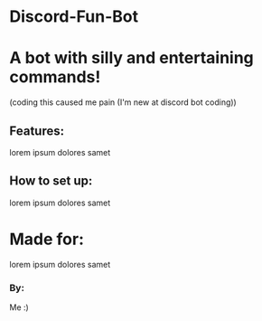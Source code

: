 # Discord-Fun-Bot


# A bot with silly and entertaining commands!
(coding this caused me pain (I'm new at discord bot coding))

## Features:
lorem ipsum dolores samet

## How to set up:
lorem ipsum dolores samet

# Made for:
lorem ipsum dolores samet

### By: 
Me :) 



